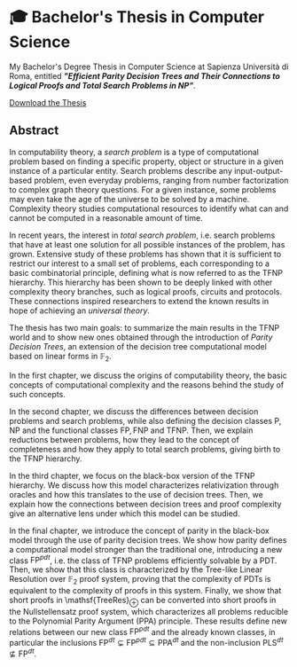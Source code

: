 # 🎓 Bachelor's Thesis in Computer Science

My Bachelor's Degree Thesis in Computer Science at Sapienza Università di Roma, entitled ___"Efficient Parity Decision Trees and Their Connections to Logical Proofs and Total Search Problems in NP"___.

[Download the Thesis](https://raw.githubusercontent.com/exyss/bsc-thesis/main/src/Thesis.pdf)

## Abstract
In computability theory, a _search problem_ is a type of computational problem based on finding a specific property, object or structure in a given instance of a particular entity. Search problems describe any input-output-based problem, even everyday problems, ranging from number factorization to complex graph theory questions. For a given instance, some problems may even take the age of the universe to be solved by a machine. Complexity theory studies computational resources to identify what can and cannot be computed in a reasonable amount of time.

In recent years, the interest in _total search problem_, i.e. search problems that have at least one solution for all possible instances of the problem, has grown. Extensive study of these problems has shown that it is sufficient to restrict our interest to a small set of problems, each corresponding to a basic combinatorial principle, defining what is now referred to as the $\mathsf{TFNP}$ hierarchy. This hierarchy has been shown to be deeply linked with other complexity theory branches, such as logical proofs, circuits and protocols. These connections inspired researchers to extend the known results in hope of achieving an _universal theory_.

The thesis has two main goals: to summarize the main results in the $\mathsf{TFNP}$ world and to show new ones obtained through the introduction of _Parity Decision Trees_, an extension of the decision tree computational model based on linear forms in $\mathbb{F}_2$.

In the first chapter, we discuss the origins of computability theory, the basic concepts of computational complexity and the reasons behind the study of such concepts.

In the second chapter, we discuss the differences between decision problems and search problems, while also defining the decision classes $\mathsf{P}$, $\mathsf{NP}$ and the functional classes $\mathsf{FP}, \mathsf{FNP}$ and $\mathsf{TFNP}$. Then, we explain reductions between problems, how they lead to the concept of completeness and how they apply to total search problems, giving birth to the $\mathsf{TFNP}$ hierarchy.

In the third chapter, we focus on the black-box version of the $\mathsf{TFNP}$ hierarchy. We discuss how this model characterizes relativization through oracles and how this translates to the use of decision trees. Then, we explain how the connections between decision trees and proof complexity give an alternative lens under which this model can be studied.

In the final chapter, we introduce the concept of parity in the black-box model through the use of parity decision trees. We show how parity defines a computational model stronger than the traditional one, introducing a new class $\mathsf{FP}^{pdt}$, i.e. the class of $\mathsf{TFNP}$ problems efficiently solvable by a PDT. Then, we show that this class is characterized by the Tree-like Linear Resolution over $\mathbb{F}_2$ proof system, proving that the complexity of PDTs is equivalent to the complexity of proofs in this system. Finally, we show that short proofs in \mathsf{TreeRes}$_\oplus$ can be converted into short proofs in the Nullstellensatz proof system, which characterizes all problems reducible to the Polynomial Parity Argument (PPA) principle. These results define new relations between our new class $\mathsf{FP}^{pdt}$ and the already known classes, in particular the inclusions $\mathsf{FP}^{dt} \subsetneq \mathsf{FP}^{pdt} \subseteq \mathsf{PPA}^{dt}$ and the non-inclusion $\mathsf{PLS}^{dt} \not\subseteq \mathsf{FP}^{dt}$.
